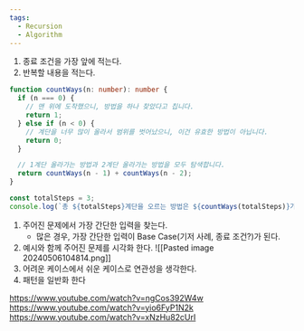 ```yaml
---
tags:
  - Recursion
  - Algorithm
---
```


1. 종료 조건을 가장 앞에 적는다.
2. 반복할 내용을 적는다.

```ts
function countWays(n: number): number {
  if (n === 0) {
    // 맨 위에 도착했으니, 방법을 하나 찾았다고 칩니다.
    return 1;
  } else if (n < 0) {
    // 계단을 너무 많이 올라서 범위를 벗어났으니, 이건 유효한 방법이 아닙니다.
    return 0;
  }

  // 1계단 올라가는 방법과 2계단 올라가는 방법을 모두 탐색합니다.
  return countWays(n - 1) + countWays(n - 2);
}

const totalSteps = 3;
console.log(`총 ${totalSteps}계단을 오르는 방법은 ${countWays(totalSteps)}가지입니다.`);

```

1. 주어진 문제에서 가장 간단한 입력을 찾는다.
	- 많은 경우, 가장 간단한 입력이 Base Case(기저 사례, 종료 조건?)가 된다.
2. 예시와 함께 주어진 문제를 시각화 한다.
![[Pasted image 20240506104814.png]]
3. 어려운 케이스에서 쉬운 케이스로 연관성을 생각한다.
4. 패턴을 일반화 한다

https://www.youtube.com/watch?v=ngCos392W4w
https://www.youtube.com/watch?v=yio6FyP1N2k
https://www.youtube.com/watch?v=xNzHu82cUrI